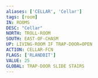 ```yaml
---
aliases: ['CELLAR', 'Cellar']
tags: [room]
IN: ROOMS
DESC: "Cellar"
NORTH: TROLL-ROOM
SOUTH: EAST-OF-CHASM
UP: LIVING-ROOM IF TRAP-DOOR=OPEN
ACTION: CELLAR-FCN
FLAGS: ['RLANDBIT']
VALUE: 25
GLOBAL: TRAP-DOOR SLIDE STAIRS
---
```

